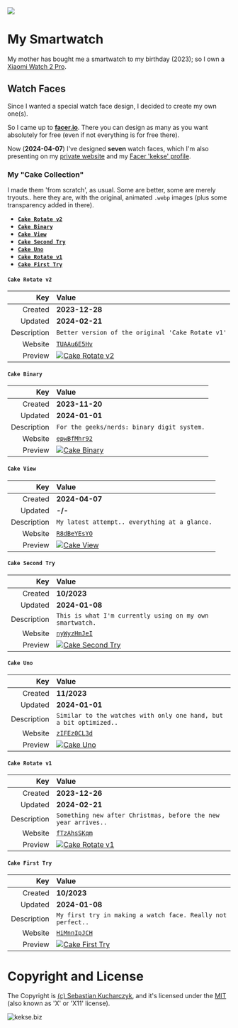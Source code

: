 <img src="https://kekse.biz/github.php?draw&override=github:smartwatch" />

# My **Smartwatch**
My mother has bought me a smartwatch to my birthday (2023); so I own a [Xiaomi Watch 2 Pro](https://kekse.biz/?~hardware).

## Watch Faces
Since I wanted a special watch face design, I decided to create my own one(s).

So I came up to [**facer.io**](https://facer.io/). There you can design as many as you want
absolutely for free (even if not everything is for free there).

Now (**2024-04-07**) I've designed **seven** watch faces, which I'm also presenting on my
[private website](https://kekse.biz/?~watch) and my [Facer 'kekse' profile](https://www.facer.io/u/kekse).

### My "**Cake Collection**"
I made them 'from scratch', as usual. Some are better, some are merely tryouts.. here they are,
with the original, animated `.webp` images (plus some transparency added in there).

* [**`Cake Rotate v2`**](#cake-rotate-v2)
* [**`Cake Binary`**](#cake-binary)
* [**`Cake View`**](#cake-view)
* [**`Cake Second Try`**](#cake-second-try)
* [**`Cake Uno`**](#cake-uno)
* [**`Cake Rotate v1`**](#cake-rotate-v1)
* [**`Cake First Try`**](#cake-first-try)

#### **`Cake Rotate v2`**
| Key         | Value                                                                                                       |
| ----------: | :---------------------------------------------------------------------------------------------------------- |
| Created     | **2023-12-28**                                                                                              |
| Updated     | **2024-02-21**                                                                                              |
| Description | `Better version of the original 'Cake Rotate v1'`                                                           |
| Website     | [`TUAAu6E5Hv`](https://www.facer.io/watchface/TUAAu6E5Hv?watchModel=fossilqmarshal)                         |
| Preview     | <a href="img/Cake Rotate v2.png"><img src="img/Cake Rotate v2.webp" alt="Cake Rotate v2" /></a>             |

#### **`Cake Binary`**
| Key         | Value                                                                                                       |
| ----------: | :---------------------------------------------------------------------------------------------------------- |
| Created     | **2023-11-20**                                                                                              |
| Updated     | **2024-01-01**                                                                                              |
| Description | `For the geeks/nerds: binary digit system.`                                                                 |
| Website     | [`epwBfMhr92`](https://www.facer.io/watchface/epwBfMhr92?watchModel=fossilqmarshal)                         |
| Preview     | <a href="img/Cake Binary.png"><img src="img/Cake Binary.webp" alt="Cake Binary" /></a>                      |

#### **`Cake View`**
| Key         | Value                                                                                                       |
| ----------: | :---------------------------------------------------------------------------------------------------------- |
| Created     | **2024-04-07**                                                                                              |
| Updated     | **-/-**                                                                                                     |
| Description | `My latest attempt.. everything at a glance.`                                                               |
| Website     | [`R8dBeYEsYO`](https://www.facer.io/watchface/R8dBeYEsYO?watchModel=fossilqmarshal)                         |
| Preview     | <a href="img/Cake View.png"><img src="img/Cake View.webp" alt="Cake View" /></a>                            |

#### **`Cake Second Try`**
| Key         | Value                                                                                                       |
| ----------: | :---------------------------------------------------------------------------------------------------------- |
| Created     | **10/2023**                                                                                                 |
| Updated     | **2024-01-08**                                                                                              |
| Description | `This is what I'm currently using on my own smartwatch.`                                                    |
| Website     | [`nyWyzHmJeI`](https://www.facer.io/watchface/nyWyzHmJeI?watchModel=fossilqmarshal)                         |
| Preview     | <a href="img/Cake Second Try.png"><img src="img/Cake Second Try.webp" alt="Cake Second Try" /></a>          |

#### **`Cake Uno`**
| Key         | Value                                                                                                       |
| ----------: | :---------------------------------------------------------------------------------------------------------- |
| Created     | **11/2023**                                                                                                 |
| Updated     | **2024-01-01**                                                                                              |
| Description | `Similar to the watches with only one hand, but a bit optimized..`                                          |
| Website     | [`zIFEz0CL3d`](https://www.facer.io/watchface/zIFEz0CL3d?watchModel=fossilqmarshal)                         |
| Preview     | <a href="img/Cake Uno.png"><img src="img/Cake Uno.webp" alt="Cake Uno" /></a>                               |

#### **`Cake Rotate v1`**
| Key         | Value                                                                                                       |
| ----------: | :---------------------------------------------------------------------------------------------------------- |
| Created     | **2023-12-26**                                                                                              |
| Updated     | **2024-02-21**                                                                                              |
| Description | `Something new after Christmas, before the new year arrives..`                                              |
| Website     | [`fTzAhsSKqm`](https://www.facer.io/watchface/fTzAhsSKqm?watchModel=fossilqmarshal)                         |
| Preview     | <a href="img/Cake Rotate v1.png"><img src="img/Cake Rotate v1.webp" alt="Cake Rotate v1" /></a>             |

#### **`Cake First Try`**
| Key         | Value                                                                                                       |
| ----------: | :---------------------------------------------------------------------------------------------------------- |
| Created     | **10/2023**                                                                                                 |
| Updated     | **2024-01-08**                                                                                              |
| Description | `My first try in making a watch face. Really not perfect..`                                                 |
| Website     | [`HiMnnIpJCH`](https://www.facer.io/watchface/HiMnnIpJCH?watchModel=fossilqmarshal)                         |
| Preview     | <a href="img/Cake First Try.png"><img src="img/Cake First Try.webp" alt="Cake First Try" /></a>             |

# Copyright and License
The Copyright is [(c) Sebastian Kucharczyk](COPYRIGHT.txt),
and it's licensed under the [MIT](LICENSE.txt) (also known as 'X' or 'X11' license).

![kekse.biz](favicon.png)
